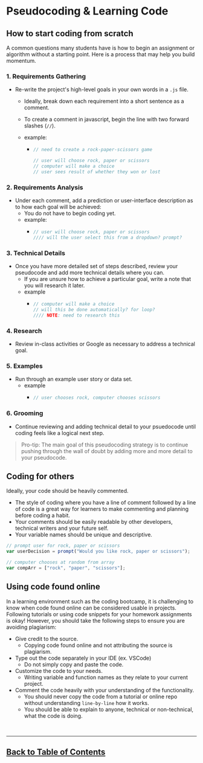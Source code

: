 # Pseudocoding & Learning Code

## How to start coding from scratch

A common questions many students have is how to begin an assignment or algorithm without a starting point. Here is a process that may help you build momentum.

### 1. Requirements Gathering

- Re-write the project's high-level goals in your own words in a `.js` file.

  - Ideally, break down each requirement into a short sentence as a comment.
  - To create a comment in javascript, begin the line with two forward slashes (`//`).
  - example:

    - ```js
      // need to create a rock-paper-scissors game

      // user will choose rock, paper or scissors
      // computer will make a choice
      // user sees result of whether they won or lost
      ```

### 2. Requirements Analysis

- Under each comment, add a prediction or user-interface description as to how each goal will be achieved:
  - You do not have to begin coding yet.
  - example:
    - ```js
      // user will choose rock, paper or scissors
      //// will the user select this from a dropdown? prompt?
      ```

### 3. Technical Details

- Once you have more detailed set of steps described, review your pseudocode and add more technical details where you can.
  - If you are unsure how to achieve a particular goal, write a note that you will research it later.
  - example
    - ```js
      // computer will make a choice
      // will this be done automatically? for loop?
      //// NOTE: need to research this
      ```

### 4. Research

- Review in-class activities or Google as necessary to address a technical goal.

### 5. Examples

- Run through an example user story or data set.
  - example
    - ```js
      // user chooses rock, computer chooses scissors
      ```

### 6. Grooming

- Continue reviewing and adding technical detail to your psuedocode until coding feels like a logical next step.

> Pro-tip: The main goal of this pseudocoding strategy is to continue pushing through the wall of doubt by adding more and more detail to your pseudocode.

## Coding for others

Ideally, your code should be heavily commented.

- The style of coding where you have a line of comment followed by a line of code is a great way for learners to make commenting and planning before coding a habit.
- Your comments should be easily readable by other developers, technical writers and your future self.
- Your variable names should be unique and descriptive.

```js
// prompt user for rock, paper or scissors
var userDecision = prompt("Would you like rock, paper or scissors");

// computer chooses at random from array
var compArr = ["rock", "paper", "scissors"];
```

## Using code found online

In a learning environment such as the coding bootcamp, it is challenging to know when code found online can be considered usable in projects. Following tutorials or using code snippets for your homework assignments is okay! However, you should take the following steps to ensure you are avoiding plagiarism:

- Give credit to the source.
  - Copying code found online and not attributing the source is plagiarism.
- Type out the code separately in your IDE (ex. VSCode)
  - Do not simply copy and paste the code.
- Customize the code to your needs.
  - Writing variable and function names as they relate to your current project.
- Comment the code heavily with your understanding of the functionality.
  - You should never copy the code from a tutorial or online repo without understanding `line-by-line` how it works. 
  - You should be able to explain to anyone, technical or non-technical, what the code is doing.

<br>
<hr>


## [Back to Table of Contents](./README)